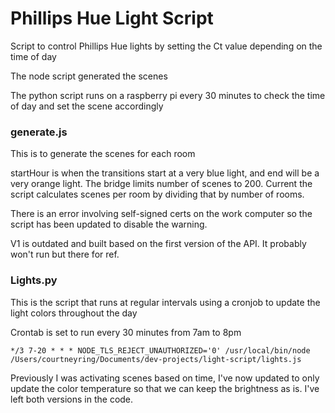 # Phillips Hue Light Script

Script to control Phillips Hue lights by setting the Ct value depending on the time of day

The node script generated the scenes

The python script runs on a raspberry pi every 30 minutes to check the time of day and set the scene accordingly

### generate.js
This is to generate the scenes for each room

startHour is when the transitions start at a very blue light, and end will be a very orange light. The bridge limits number of scenes to 200. Current the script calculates scenes per room by dividing that by number of rooms. 

There is an error involving self-signed certs on the work computer so the script has been updated to disable the warning.

V1 is outdated and built based on the first version of the API. It probably won't run but there for ref.


### Lights.py
This is the script that runs at regular intervals using a cronjob to update the light colors throughout the day

Crontab is set to run every 30 minutes from 7am to 8pm
```
*/3 7-20 * * * NODE_TLS_REJECT_UNAUTHORIZED='0' /usr/local/bin/node  /Users/courtneyring/Documents/dev-projects/light-script/lights.js

```

Previously I was activating scenes based on time, I've now updated to only update the color temperature so that we can keep the brightness as is. I've left both versions in the code. 